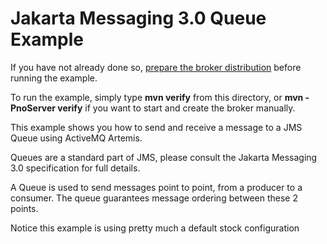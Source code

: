 # Jakarta Messaging 3.0 Queue Example

If you have not already done so, [prepare the broker distribution](../../../../README.md#getting-started) before running the example.

To run the example, simply type **mvn verify** from this directory, or **mvn -PnoServer verify** if you want to start and create the broker manually.

This example shows you how to send and receive a message to a JMS Queue using ActiveMQ Artemis.

Queues are a standard part of JMS, please consult the Jakarta Messaging 3.0 specification for full details.

A Queue is used to send messages point to point, from a producer to a consumer. The queue guarantees message ordering between these 2 points.

Notice this example is using pretty much a default stock configuration